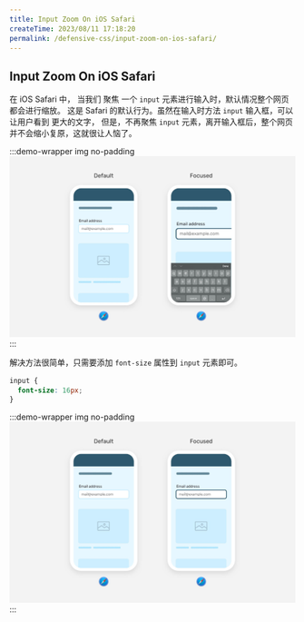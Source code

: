 ```yaml
---
title: Input Zoom On iOS Safari
createTime: 2023/08/11 17:18:20
permalink: /defensive-css/input-zoom-on-ios-safari/
---
```


## Input Zoom On iOS Safari

在 iOS Safari 中， 当我们 聚焦 一个 `input` 元素进行输入时，默认情况整个网页都会进行缩放。
这是 Safari 的默认行为。虽然在输入时方法 `input` 输入框，可以让用户看到 更大的文字，
但是，不再聚焦 `input` 元素，离开输入框后，整个网页并不会缩小复原，这就很让人恼了。

:::demo-wrapper img no-padding
<img src="/images/defensive-css/input-zoom-ios.png" alt="input-zoom-on-ios-safari" />
:::

解决方法很简单，只需要添加 `font-size` 属性到 `input` 元素即可。

```css
input {
  font-size: 16px;
}
```

:::demo-wrapper img no-padding
<img src="/images/defensive-css/input-zoom-ios-fix.png" alt="input-zoom-on-ios-safari" />
:::
